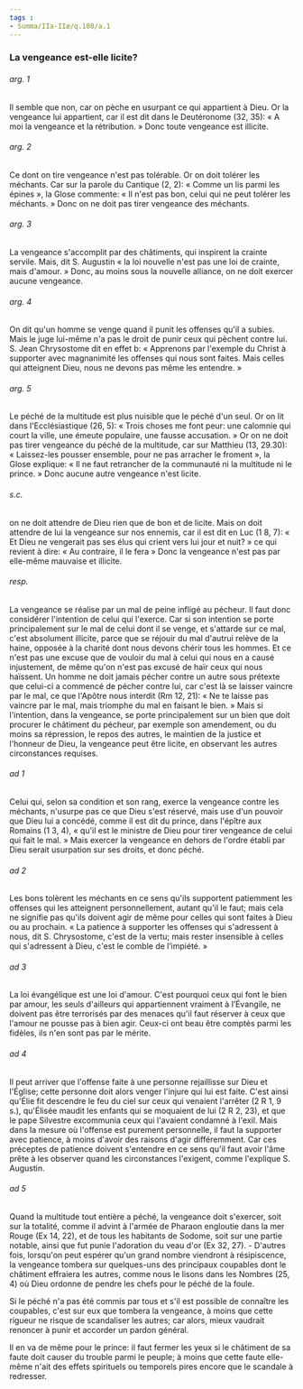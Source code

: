 ```yaml
---
tags : 
- Summa/IIa-IIæ/q.108/a.1
---
```


### La vengeance est-elle licite?

###### arg. 1
Il semble que non, car on pèche en usurpant ce qui appartient à Dieu. Or la vengeance lui appartient, car il est dit dans le Deutéronome (32, 35): « A moi la vengeance et la rétribution. » Donc toute vengeance est illicite. 

###### arg. 2
Ce dont on tire vengeance n'est pas tolérable. Or on doit tolérer les méchants. Car sur la parole du Cantique (2, 2): « Comme un lis parmi les épines », la Glose commente: « Il n'est pas bon, celui qui ne peut tolérer les méchants. » Donc on ne doit pas tirer vengeance des méchants. 

###### arg. 3
La vengeance s'accomplit par des châtiments, qui inspirent la crainte servile. Mais, dit S. Augustin « la loi nouvelle n'est pas une loi de crainte, mais d'amour. » Donc, au moins sous la nouvelle alliance, on ne doit exercer aucune vengeance. 

###### arg. 4
On dit qu'un homme se venge quand il punit les offenses qu'il a subies. Mais le juge lui-même n'a pas le droit de punir ceux qui pèchent contre lui. S. Jean Chrysostome dit en effet b: « Apprenons par l'exemple du Christ à supporter avec magnanimité les offenses qui nous sont faites. Mais celles qui atteignent Dieu, nous ne devons pas même les entendre. » 

###### arg. 5
Le péché de la multitude est plus nuisible que le péché d'un seul. Or on lit dans l'Ecclésiastique (26, 5): « Trois choses me font peur: une calomnie qui court la ville, une émeute populaire, une fausse accusation. » Or on ne doit pas tirer vengeance du péché de la multitude, car sur Matthieu (13, 29.30): « Laissez-les pousser ensemble, pour ne pas arracher le froment », la Glose explique: « Il ne faut retrancher de la communauté ni la multitude ni le prince. » Donc aucune autre vengeance n'est licite. 

###### s.c.
on ne doit attendre de Dieu rien que de bon et de licite. Mais on doit attendre de lui la vengeance sur nos ennemis, car il est dit en Luc (1 8, 7): « Et Dieu ne vengerait pas ses élus qui crient vers lui jour et nuit? » ce qui revient à dire: « Au contraire, il le fera » Donc la vengeance n'est pas par elle-même mauvaise et illicite. 

###### resp.
La vengeance se réalise par un mal de peine infligé au pécheur. Il faut donc considérer l'intention de celui qui l'exerce. Car si son intention se porte principalement sur le mal de celui dont il se venge, et s'attarde sur ce mal, c'est absolument illicite, parce que se réjouir du mal d'autrui relève de la haine, opposée à la charité dont nous devons chérir tous les hommes. Et ce n'est pas une excuse que de vouloir du mal à celui qui nous en a causé injustement, de même qu'on n'est pas excusé de haïr ceux qui nous haïssent. Un homme ne doit jamais pécher contre un autre sous prétexte que celui-ci a commencé de pécher contre lui, car c'est là se laisser vaincre par le mal, ce que l'Apôtre nous interdit (Rm 12, 21): « Ne te laisse pas vaincre par le mal, mais triomphe du mal en faisant le bien. » Mais si l'intention, dans la vengeance, se porte principalement sur un bien que doit procurer le châtiment du pécheur, par exemple son amendement, ou du moins sa répression, le repos des autres, le maintien de la justice et l'honneur de Dieu, la vengeance peut être licite, en observant les autres circonstances requises. 

###### ad 1
Celui qui, selon sa condition et son rang, exerce la vengeance contre les méchants, n'usurpe pas ce que Dieu s'est réservé, mais use d'un pouvoir que Dieu lui a concédé, comme il est dit du prince, dans l'épître aux Romains (1 3, 4), « qu'il est le ministre de Dieu pour tirer vengeance de celui qui fait le mal. » Mais exercer la vengeance en dehors de l'ordre établi par Dieu serait usurpation sur ses droits, et donc péché. 

###### ad 2
Les bons tolèrent les méchants en ce sens qu'ils supportent patiemment les offenses qui les atteignent personnellement, autant qu'il le faut; mais cela ne signifie pas qu'ils doivent agir de même pour celles qui sont faites à Dieu ou au prochain. « La patience à supporter les offenses qui s'adressent à nous, dit S. Chrysostome, c'est de la vertu; mais rester insensible à celles qui s'adressent à Dieu, c'est le comble de l’impiété. » 

###### ad 3
La loi évangélique est une loi d'amour. C'est pourquoi ceux qui font le bien par amour, les seuls d'ailleurs qui appartiennent vraiment à l’Évangile, ne doivent pas être terrorisés par des menaces qu'il faut réserver à ceux que l'amour ne pousse pas à bien agir. Ceux-ci ont beau être comptés parmi les fidèles, ils n'en sont pas par le mérite. 

###### ad 4
Il peut arriver que l'offense faite à une personne rejaillisse sur Dieu et l'Église; cette personne doit alors venger l'injure qui lui est faite. C'est ainsi qu'Élie fit descendre le feu du ciel sur ceux qui venaient l'arrêter (2 R 1, 9 s.), qu'Élisée maudit les enfants qui se moquaient de lui (2 R 2, 23), et que le pape Silvestre excommunia ceux qui l'avaient condamné à l'exil. Mais dans la mesure où l'offense est purement personnelle, il faut la supporter avec patience, à moins d'avoir des raisons d'agir différemment. Car ces préceptes de patience doivent s'entendre en ce sens qu'il faut avoir l'âme prête à les observer quand les circonstances l'exigent, comme l'explique S. Augustin. 

###### ad 5
Quand la multitude tout entière a péché, la vengeance doit s'exercer, soit sur la totalité, comme il advint à l'armée de Pharaon engloutie dans la mer Rouge (Ex 14, 22), et de tous les habitants de Sodome, soit sur une partie notable, ainsi que fut punie l'adoration du veau d'or (Ex 32, 27). - D'autres fois, lorsqu'on peut espérer qu'un grand nombre viendront à résipiscence, la vengeance tombera sur quelques-uns des principaux coupables dont le châtiment effraiera les autres, comme nous le lisons dans les Nombres (25, 4) où Dieu ordonne de pendre les chefs pour le péché de la foule. 

Si le péché n'a pas été commis par tous et s'il est possible de connaître les coupables, c'est sur eux que tombera la vengeance, à moins que cette rigueur ne risque de scandaliser les autres; car alors, mieux vaudrait renoncer à punir et accorder un pardon général. 

Il en va de même pour le prince: il faut fermer les yeux si le châtiment de sa faute doit causer du trouble parmi le peuple; à moins que cette faute elle-même n'ait des effets spirituels ou temporels pires encore que le scandale à redresser. 

